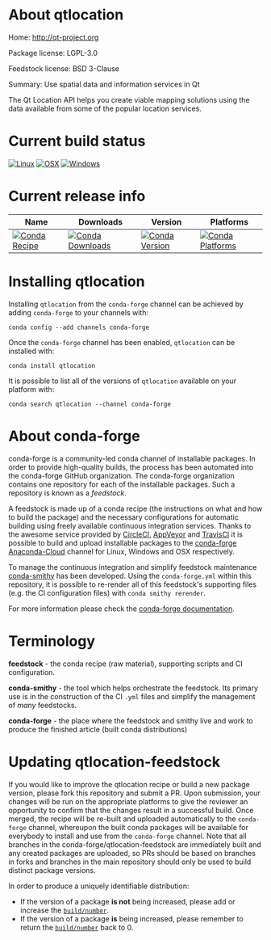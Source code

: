 About qtlocation
================

Home: http://qt-project.org

Package license: LGPL-3.0

Feedstock license: BSD 3-Clause

Summary: Use spatial data and information services in Qt

The Qt Location API helps you create viable mapping solutions using
the data available from some of the popular location services.


Current build status
====================

[![Linux](https://img.shields.io/circleci/project/github/conda-forge/qtlocation-feedstock/master.svg?label=Linux)](https://circleci.com/gh/conda-forge/qtlocation-feedstock)
[![OSX](https://img.shields.io/travis/conda-forge/qtlocation-feedstock/master.svg?label=macOS)](https://travis-ci.org/conda-forge/qtlocation-feedstock)
[![Windows](https://img.shields.io/appveyor/ci/conda-forge/qtlocation-feedstock/master.svg?label=Windows)](https://ci.appveyor.com/project/conda-forge/qtlocation-feedstock/branch/master)

Current release info
====================

| Name | Downloads | Version | Platforms |
| --- | --- | --- | --- |
| [![Conda Recipe](https://img.shields.io/badge/recipe-qtlocation-green.svg)](https://anaconda.org/conda-forge/qtlocation) | [![Conda Downloads](https://img.shields.io/conda/dn/conda-forge/qtlocation.svg)](https://anaconda.org/conda-forge/qtlocation) | [![Conda Version](https://img.shields.io/conda/vn/conda-forge/qtlocation.svg)](https://anaconda.org/conda-forge/qtlocation) | [![Conda Platforms](https://img.shields.io/conda/pn/conda-forge/qtlocation.svg)](https://anaconda.org/conda-forge/qtlocation) |

Installing qtlocation
=====================

Installing `qtlocation` from the `conda-forge` channel can be achieved by adding `conda-forge` to your channels with:

```
conda config --add channels conda-forge
```

Once the `conda-forge` channel has been enabled, `qtlocation` can be installed with:

```
conda install qtlocation
```

It is possible to list all of the versions of `qtlocation` available on your platform with:

```
conda search qtlocation --channel conda-forge
```


About conda-forge
=================

conda-forge is a community-led conda channel of installable packages.
In order to provide high-quality builds, the process has been automated into the
conda-forge GitHub organization. The conda-forge organization contains one repository
for each of the installable packages. Such a repository is known as a *feedstock*.

A feedstock is made up of a conda recipe (the instructions on what and how to build
the package) and the necessary configurations for automatic building using freely
available continuous integration services. Thanks to the awesome service provided by
[CircleCI](https://circleci.com/), [AppVeyor](https://www.appveyor.com/)
and [TravisCI](https://travis-ci.org/) it is possible to build and upload installable
packages to the [conda-forge](https://anaconda.org/conda-forge)
[Anaconda-Cloud](https://anaconda.org/) channel for Linux, Windows and OSX respectively.

To manage the continuous integration and simplify feedstock maintenance
[conda-smithy](https://github.com/conda-forge/conda-smithy) has been developed.
Using the ``conda-forge.yml`` within this repository, it is possible to re-render all of
this feedstock's supporting files (e.g. the CI configuration files) with ``conda smithy rerender``.

For more information please check the [conda-forge documentation](https://conda-forge.org/docs/).

Terminology
===========

**feedstock** - the conda recipe (raw material), supporting scripts and CI configuration.

**conda-smithy** - the tool which helps orchestrate the feedstock.
                   Its primary use is in the construction of the CI ``.yml`` files
                   and simplify the management of *many* feedstocks.

**conda-forge** - the place where the feedstock and smithy live and work to
                  produce the finished article (built conda distributions)


Updating qtlocation-feedstock
=============================

If you would like to improve the qtlocation recipe or build a new
package version, please fork this repository and submit a PR. Upon submission,
your changes will be run on the appropriate platforms to give the reviewer an
opportunity to confirm that the changes result in a successful build. Once
merged, the recipe will be re-built and uploaded automatically to the
`conda-forge` channel, whereupon the built conda packages will be available for
everybody to install and use from the `conda-forge` channel.
Note that all branches in the conda-forge/qtlocation-feedstock are
immediately built and any created packages are uploaded, so PRs should be based
on branches in forks and branches in the main repository should only be used to
build distinct package versions.

In order to produce a uniquely identifiable distribution:
 * If the version of a package **is not** being increased, please add or increase
   the [``build/number``](https://conda.io/docs/user-guide/tasks/build-packages/define-metadata.html#build-number-and-string).
 * If the version of a package **is** being increased, please remember to return
   the [``build/number``](https://conda.io/docs/user-guide/tasks/build-packages/define-metadata.html#build-number-and-string)
   back to 0.
